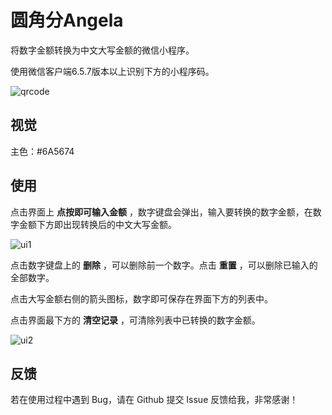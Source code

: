 # 圆角分Angela

将数字金额转换为中文大写金额的微信小程序。

使用微信客户端6.5.7版本以上识别下方的小程序码。

![qrcode](https://raw.githubusercontent.com/angela-1/yuanjiaofen/master/qrcode.jpg)


## 视觉

主色：#6A5674



## 使用

点击界面上 **点按即可输入金额** ，数字键盘会弹出，输入要转换的数字金额，在数字金额下方即出现转换后的中文大写金额。

![ui1](https://raw.githubusercontent.com/angela-1/yuanjiaofen/master/ui1.png)

点击数字键盘上的 **删除** ，可以删除前一个数字。点击 **重置** ，可以删除已输入的全部数字。

点击大写金额右侧的箭头图标，数字即可保存在界面下方的列表中。

点击界面最下方的 **清空记录** ，可清除列表中已转换的数字金额。

![ui2](https://raw.githubusercontent.com/angela-1/yuanjiaofen/master/ui2.png)

## 反馈

若在使用过程中遇到 Bug，请在 Github 提交 Issue 反馈给我，非常感谢！






